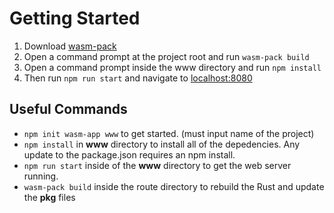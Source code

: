 # Getting Started
1. Download [wasm-pack](https://rustwasm.github.io/wasm-pack/installer/)
2. Open a command prompt at the project root and run `wasm-pack build`
3. Open a command prompt inside the www directory and run `npm install`
4. Then run `npm run start` and navigate to [localhost:8080](localhost:8080)
## Useful Commands
- `npm init wasm-app www` to get started. (must input name of the project)
- `npm install` in **www** directory to install all of the depedencies. Any update to the package.json requires an npm install.
- `npm run start` inside of the **www** directory to get the web server running.
- `wasm-pack build` inside the route directory to rebuild the Rust and update the **pkg** files